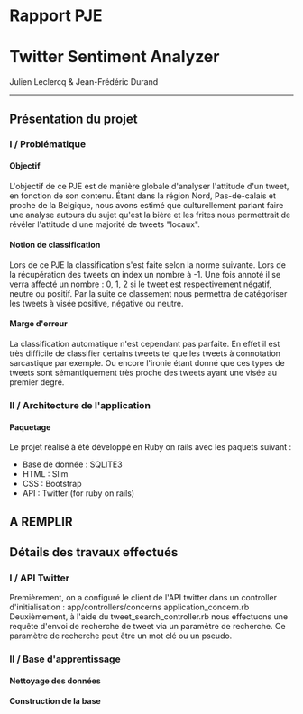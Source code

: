# Rapport PJE
# Twitter Sentiment Analyzer
Julien Leclercq & Jean-Frédéric Durand

----
## Présentation du projet

### I / Problématique

#### Objectif
L'objectif de ce PJE est de manière globale d'analyser l'attitude d'un tweet, en fonction de son contenu. Étant dans la région Nord, Pas-de-calais et proche de la Belgique, nous avons estimé que culturellement parlant faire une analyse autours du sujet qu'est la bière et les frites nous permettrait de révéler l'attitude d'une majorité de tweets "locaux".

#### Notion de classification
Lors de ce PJE la classification s'est faite selon la norme suivante. Lors de la récupération des tweets on index un nombre à -1.
Une fois annoté il se verra affecté un nombre : 0, 1, 2 si le tweet est respectivement négatif, neutre ou positif.
Par la suite ce classement nous permettra de catégoriser les tweets à visée positive, négative ou neutre.

#### Marge d'erreur
La classification automatique n'est cependant pas parfaite. En effet il est très difficile de classifier certains tweets tel que les tweets à connotation sarcastique par exemple. Ou encore l'ironie étant donné que ces types de tweets sont sémantiquement très proche des tweets ayant une visée au premier degré.

### II / Architecture de l'application

#### Paquetage
Le projet réalisé à été développé en Ruby on rails avec les paquets suivant :

 - Base de donnée : SQLITE3
 - HTML : Slim
 - CSS : Bootstrap
 - API : Twitter (for ruby on rails)

A REMPLIR
----
## Détails des travaux effectués

### I / API Twitter
Premièrement, on a configuré le client de l'API twitter dans un controller d'initialisation : 
app/controllers/concerns application_concern.rb
Deuxièmement, à l'aide du tweet_search_controller.rb nous effectuons une requête d'envoi de recherche de tweet via un paramètre de recherche. Ce paramètre de recherche peut être un mot clé ou un pseudo.

### II / Base d'apprentissage

#### Nettoyage des données

#### Construction de la base
